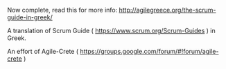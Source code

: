 Now complete, read this for more info: http://agilegreece.org/the-scrum-guide-in-greek/

A translation of Scrum Guide ( https://www.scrum.org/Scrum-Guides ) in Greek.

An effort of Agile-Crete ( https://groups.google.com/forum/#!forum/agile-crete )
